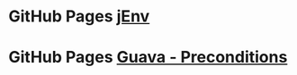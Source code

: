 # GitHub Pages [jEnv](https://dixitgurv.github.io/lightning-talks-jenv/#1)

# GitHub Pages [Guava - Preconditions](https://dixitgurv.github.io/Guava-Preconditions/)
